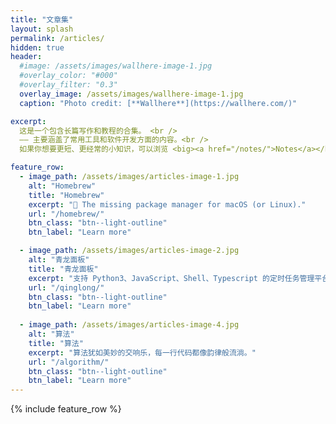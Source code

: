 ```yaml
---
title: "文章集"
layout: splash
permalink: /articles/
hidden: true
header:
  #image: /assets/images/wallhere-image-1.jpg
  #overlay_color: "#000"
  #overlay_filter: "0.3"
  overlay_image: /assets/images/wallhere-image-1.jpg
  caption: "Photo credit: [**Wallhere**](https://wallhere.com/)"

excerpt:
  这是一个包含长篇写作和教程的合集。 <br />
  —— 主要涵盖了常用工具和软件开发方面的内容。<br />
  如果你想要更短、更经常的小知识，可以浏览 <big><a href="/notes/">Notes</a></big>。  <br />

feature_row:
  - image_path: /assets/images/articles-image-1.jpg
    alt: "Homebrew"
    title: "Homebrew"
    excerpt: "🍺 The missing package manager for macOS (or Linux)."
    url: "/homebrew/"
    btn_class: "btn--light-outline"
    btn_label: "Learn more"

  - image_path: /assets/images/articles-image-2.jpg
    alt: "青龙面板"
    title: "青龙面板"
    excerpt: "支持 Python3、JavaScript、Shell、Typescript 的定时任务管理平台."
    url: "/qinglong/"
    btn_class: "btn--light-outline"
    btn_label: "Learn more"
    
  - image_path: /assets/images/articles-image-4.jpg
    alt: "算法"
    title: "算法"
    excerpt: "算法犹如美妙的交响乐，每一行代码都像韵律般流淌。"
    url: "/algorithm/"
    btn_class: "btn--light-outline"
    btn_label: "Learn more"
---
```


{% include feature_row %}
